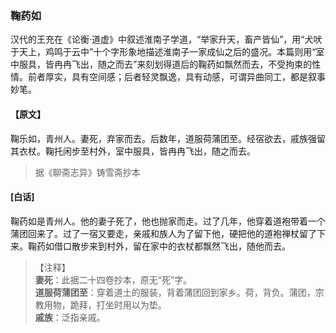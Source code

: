 <script type="text/javascript">
    var head = document.getElementsByTagName('head')[0];
    cssURL = '/public/liao.css';
    linkTag = document.createElement('link');
    linkTag.href = cssURL;
    linkTag.setAttribute('type','text/css');
    linkTag.setAttribute('rel','stylesheet');
    head.appendChild(linkTag);
</script>
### 鞠药如

汉代的王充在《论衡·道虚》中叙述淮南子学道，“举家升天，畜产皆仙”，用“犬吠于天上，鸡鸣于云中”十个字形象地描述淮南子一家成仙之后的盛况。本篇则用“室中服具，皆冉冉飞出，随之而去”来刻划得道后的鞠药如飘然而去，不受拘束的性情。前者厚实，具有空间感；后者轻灵飘逸，具有动感，可谓异曲同工，都是叙事妙笔。

#### 【原文】
<section>
鞠乐如，青州人。妻死，弃家而去。后数年，道服荷蒲团至。经宿欲去，戚族强留其衣杖。鞠托闲步至村外，室中服具，皆冉冉飞出，随之而去。

</section>

> 据《聊斋志异》铸雪斋抄本

#### [白话]
<aside>

鞠药如是青州人。他的妻子死了，他也抛家而走。过了几年，他穿着道袍带着一个蒲团回来了。过了一宿又要走，亲戚和族人为了留下他，硬把他的道袍禅杖留了下来。鞠药如借口散步来到村外，留在家中的衣杖都飘然飞出，随他而去。

</aside>

> 【注释】  
<b>妻死</b>：此据二十四卷抄本，原无“死”字。  
<b>道服荷蒲团至</b>：穿着道土的服装，背着蒲团回到家乡。荷，背负。蒲团，宗教用物，跪拜，打坐时用以为垫。  
<b>戚族</b>：泛指亲戚。  
